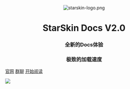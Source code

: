 <p align="center">
<img src="https://pic-up.star-skin.cn/i/2023/03/08/19c69099-2cd2-bb70-a6c5-1332284be1b4.png" alt="starskin-logo.png" title="starskin-logo.png" />
</p>
<h1 align="center">StarSkin Docs V2.0</h1>
<h3 align="center">全新的Docs体验</h3>
<h3 align="center">极致的加载速度</h3>

[官网](https://star-skin.cn)
[群聊](https://url.shanrenyi.top/starskin)
[开始阅读](https://docs.starskin.eu.org/#/./docs/a-1)

![](https://api-view.star-skin.cn/cute)



